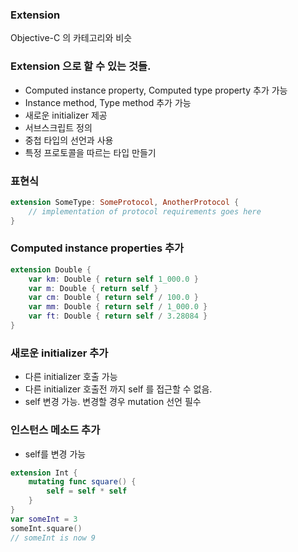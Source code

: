 ### Extension
Objective-C 의 카테고리와 비슷

### Extension 으로 할 수 있는 것들.
- Computed instance property, Computed type property 추가 가능
- Instance method, Type method 추가 가능
- 새로운 initializer 제공
- 서브스크립트 정의
- 중첩 타입의 선언과 사용
- 특정 프로토콜을 따르는 타입 만들기

### 표현식
```swift
extension SomeType: SomeProtocol, AnotherProtocol {
    // implementation of protocol requirements goes here
}
```

### Computed instance properties 추가
```swift
extension Double {
    var km: Double { return self 1_000.0 }
    var m: Double { return self }
    var cm: Double { return self / 100.0 }
    var mm: Double { return self / 1_000.0 }
    var ft: Double { return self / 3.28084 }
}
```

### 새로운 initializer 추가
- 다른 initializer 호출 가능
- 다른 initializer 호출전 까지 self 를 접근할 수 없음.
- self 변경 가능. 변경할 경우 mutation 선언 필수

### 인스턴스 메소드 추가
- self를 변경 가능
```swift
extension Int {
    mutating func square() {
        self = self * self
    }
}
var someInt = 3
someInt.square()
// someInt is now 9
```
